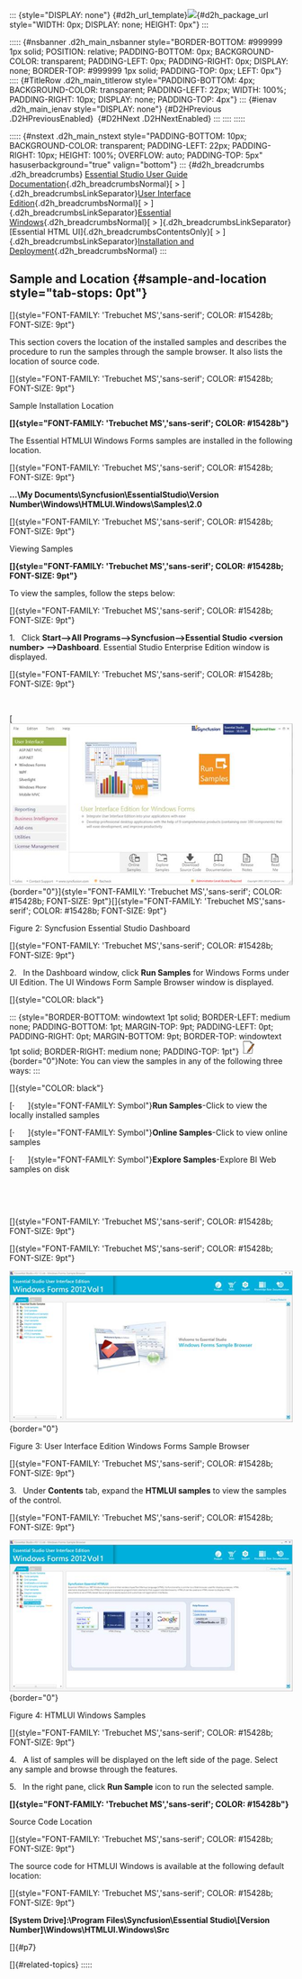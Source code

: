 ::: {style="DISPLAY: none"}
[](ms-xhelp:///?Id=d2h_url_template){#d2h_url_template}![](!package_url!){#d2h_package_url style="WIDTH: 0px; DISPLAY: none; HEIGHT: 0px"}
:::

::::: {#nsbanner .d2h_main_nsbanner style="BORDER-BOTTOM: #999999 1px solid; POSITION: relative; PADDING-BOTTOM: 0px; BACKGROUND-COLOR: transparent; PADDING-LEFT: 0px; PADDING-RIGHT: 0px; DISPLAY: none; BORDER-TOP: #999999 1px solid; PADDING-TOP: 0px; LEFT: 0px"}
:::: {#TitleRow .d2h_main_titlerow style="PADDING-BOTTOM: 4px; BACKGROUND-COLOR: transparent; PADDING-LEFT: 22px; WIDTH: 100%; PADDING-RIGHT: 10px; DISPLAY: none; PADDING-TOP: 4px"}
::: {#ienav .d2h_main_ienav style="DISPLAY: none"}
[](ms-xhelp:///?Id=5b41f8d3-4913-4276-aaf6-3b1ae1781ef9){#D2HPrevious .D2HPreviousEnabled}  [](ms-xhelp:///?Id=2aa68c31-c0c9-4f85-b3c3-045869b6e49a){#D2HNext .D2HNextEnabled}
:::
::::
:::::

::::: {#nstext .d2h_main_nstext style="PADDING-BOTTOM: 10px; BACKGROUND-COLOR: transparent; PADDING-LEFT: 22px; PADDING-RIGHT: 10px; HEIGHT: 100%; OVERFLOW: auto; PADDING-TOP: 5px" hasuserbackground="true" valign="bottom"}
::: {#d2h_breadcrumbs .d2h_breadcrumbs}
[Essential Studio User Guide Documentation](ms-xhelp:///?Id=12457748-09e3-4d74-a240-8e049cedf030){.d2h_breadcrumbsNormal}[ \> ]{.d2h_breadcrumbsLinkSeparator}[User Interface Edition](ms-xhelp:///?Id=c29296b7-531c-413b-a0ec-488ca1f7f669){.d2h_breadcrumbsNormal}[ \> ]{.d2h_breadcrumbsLinkSeparator}[Essential Windows](ms-xhelp:///?Id=e60759d8-47a4-4570-9d7a-16a68d63f2ea){.d2h_breadcrumbsNormal}[ \> ]{.d2h_breadcrumbsLinkSeparator}[Essential HTML UI]{.d2h_breadcrumbsContentsOnly}[ \> ]{.d2h_breadcrumbsLinkSeparator}[Installation and Deployment](ms-xhelp:///?Id=81d05700-a8a2-474e-a0f3-41b4518a60f1){.d2h_breadcrumbsNormal}
:::

## Sample and Location {#sample-and-location style="tab-stops: 0pt"}

[]{style="FONT-FAMILY: 'Trebuchet MS','sans-serif'; COLOR: #15428b; FONT-SIZE: 9pt"} 

This section covers the location of the installed samples and describes the procedure to run the samples through the sample browser. It also lists the location of source code.

[]{style="FONT-FAMILY: 'Trebuchet MS','sans-serif'; COLOR: #15428b; FONT-SIZE: 9pt"} 

Sample Installation Location

**[]{style="FONT-FAMILY: 'Trebuchet MS','sans-serif'; COLOR: #15428b"}** 

The Essential HTMLUI Windows Forms samples are installed in the following location.

[]{style="FONT-FAMILY: 'Trebuchet MS','sans-serif'; COLOR: #15428b; FONT-SIZE: 9pt"} 

**\...\\My Documents\\Syncfusion\\EssentialStudio\\Version Number\\Windows\\HTMLUI.Windows\\Samples\\2.0**

[]{style="FONT-FAMILY: 'Trebuchet MS','sans-serif'; COLOR: #15428b; FONT-SIZE: 9pt"} 

Viewing Samples

**[]{style="FONT-FAMILY: 'Trebuchet MS','sans-serif'; COLOR: #15428b; FONT-SIZE: 9pt"}** 

To view the samples, follow the steps below:

[]{style="FONT-FAMILY: 'Trebuchet MS','sans-serif'; COLOR: #15428b; FONT-SIZE: 9pt"} 

1.   Click **Start\--\>All Programs\--\>Syncfusion\--\>Essential Studio \<version number\> \--\>Dashboard**. Essential Studio Enterprise Edition window is displayed.

[]{style="FONT-FAMILY: 'Trebuchet MS','sans-serif'; COLOR: #15428b; FONT-SIZE: 9pt"} 

 

[![](ImagesExt/image88_4.jpg){border="0"}]{style="FONT-FAMILY: 'Trebuchet MS','sans-serif'; COLOR: #15428b; FONT-SIZE: 9pt"}[]{style="FONT-FAMILY: 'Trebuchet MS','sans-serif'; COLOR: #15428b; FONT-SIZE: 9pt"}

Figure 2: Syncfusion Essential Studio Dashboard

[]{style="FONT-FAMILY: 'Trebuchet MS','sans-serif'; COLOR: #15428b; FONT-SIZE: 9pt"} 

2.   In the Dashboard window, click **Run Samples** for Windows Forms under UI Edition. The UI Windows Form Sample Browser window is displayed.

[]{style="COLOR: black"} 

::: {style="BORDER-BOTTOM: windowtext 1pt solid; BORDER-LEFT: medium none; PADDING-BOTTOM: 1pt; MARGIN-TOP: 9pt; PADDING-LEFT: 0pt; PADDING-RIGHT: 0pt; MARGIN-BOTTOM: 9pt; BORDER-TOP: windowtext 1pt solid; BORDER-RIGHT: medium none; PADDING-TOP: 1pt"}
![](ImagesExt/image88_1.jpg){border="0"}Note: You can view the samples in any of the following three ways:
:::

[]{style="COLOR: black"} 

[·      ]{style="FONT-FAMILY: Symbol"}**Run Samples**-Click to view the locally installed samples

[·      ]{style="FONT-FAMILY: Symbol"}**Online Samples**-Click to view online samples

[·      ]{style="FONT-FAMILY: Symbol"}**Explore Samples**-Explore BI Web samples on disk

 

 

[]{style="FONT-FAMILY: 'Trebuchet MS','sans-serif'; COLOR: #15428b; FONT-SIZE: 9pt"} 

[]{style="FONT-FAMILY: 'Trebuchet MS','sans-serif'; COLOR: #15428b; FONT-SIZE: 9pt"} 

![](ImagesExt/image88_5.jpg){border="0"}

Figure 3: User Interface Edition Windows Forms Sample Browser

[]{style="FONT-FAMILY: 'Trebuchet MS','sans-serif'; COLOR: #15428b; FONT-SIZE: 9pt"} 

3.   Under **Contents** tab, expand the **HTMLUI samples** to view the samples of the control.

[]{style="FONT-FAMILY: 'Trebuchet MS','sans-serif'; COLOR: #15428b; FONT-SIZE: 9pt"} 

![](ImagesExt/image88_6.jpg){border="0"}

Figure 4: HTMLUI Windows Samples

[]{style="FONT-FAMILY: 'Trebuchet MS','sans-serif'; COLOR: #15428b; FONT-SIZE: 9pt"} 

4.   A list of samples will be displayed on the left side of the page. Select any sample and browse through the features.

5.   In the right pane, click **Run Sample** icon to run the selected sample.

**[]{style="FONT-FAMILY: 'Trebuchet MS','sans-serif'; COLOR: #15428b"}** 

Source Code Location

[]{style="FONT-FAMILY: 'Trebuchet MS','sans-serif'; COLOR: #15428b; FONT-SIZE: 9pt"} 

The source code for HTMLUI Windows is available at the following default location:

[]{style="FONT-FAMILY: 'Trebuchet MS','sans-serif'; COLOR: #15428b; FONT-SIZE: 9pt"} 

**\[System Drive\]:\\Program Files\\Syncfusion\\Essential Studio\\\[Version Number\]\\Windows\\HTMLUI.Windows\\Src**

[]{#p7} 

[]{#related-topics}
:::::
